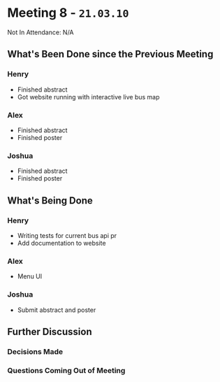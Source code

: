 # Meeting 8 - `21.03.10`
Not In Attendance: N/A

## What's Been Done since the Previous Meeting
### Henry
- Finished abstract
- Got website running with interactive live bus map
### Alex
- Finished abstract
- Finished poster
### Joshua
- Finished abstract
- Finished poster

## What's Being Done
### Henry
- Writing tests for current bus api pr
- Add documentation to website
### Alex
- Menu UI
### Joshua
- Submit abstract and poster

## Further Discussion

### Decisions Made

### Questions Coming Out of Meeting
